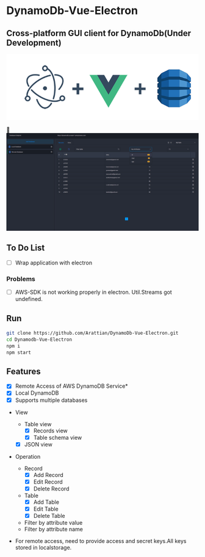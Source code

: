 # DynamoDb-Vue-Electron
## Cross-platform GUI client for DynamoDb(Under Development)

![Logo](src/assets/git-logo.png)

:eyes:
![Logo](src/assets/App-View.png)

## **To Do List**
* [ ] Wrap application with electron
### **Problems**
* [ ] AWS-SDK is not working properly in electron. Util.Streams got undefined.

## Run

```bash
git clone https://github.com/Arattian/DynamoDb-Vue-Electron.git
cd Dynamodb-Vue-Electron
npm i
npm start
```

## Features

* [x] Remote Access of AWS DynamoDB Service*
* [x] Local DynamoDB
* [x] Supports multiple databases
* View
  * Table view
    * [x] Records view
    * [x] Table schema view
  * [x] JSON view
* Operation
  * Record
    * [x] Add Record
    * [x] Edit Record
    * [x] Delete Record
  * Table
    * [x] Add Table
    * [x] Edit Table
    * [x] Delete Table
  * Filter by attribute value
  * Filter by attribute name
    
* For remote access, need to provide access and secret keys.All keys stored in localstorage.
